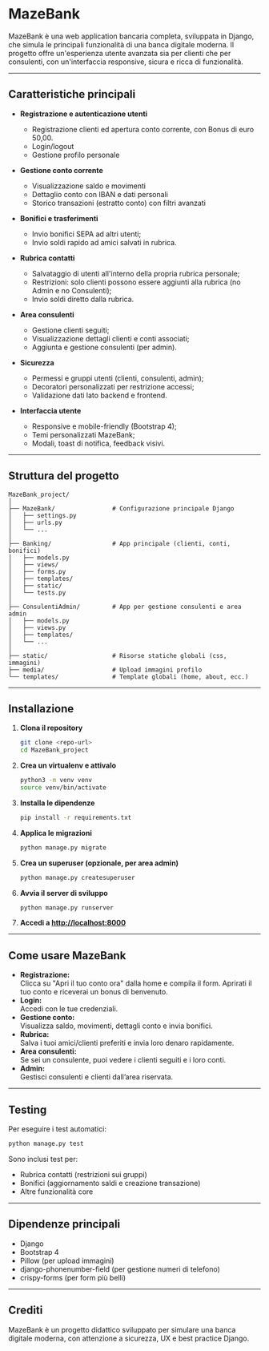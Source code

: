 # MazeBank

MazeBank è una web application bancaria completa, sviluppata in Django, che simula le principali funzionalità di una banca digitale moderna. Il progetto offre un'esperienza utente avanzata sia per clienti che per consulenti, con un'interfaccia responsive, sicura e ricca di funzionalità.

---

## Caratteristiche principali

- **Registrazione e autenticazione utenti**
  - Registrazione clienti ed apertura conto corrente, con Bonus di euro 50,00.
  - Login/logout 
  - Gestione profilo personale

- **Gestione conto corrente**
  - Visualizzazione saldo e movimenti
  - Dettaglio conto con IBAN e dati personali
  - Storico transazioni (estratto conto) con filtri avanzati

- **Bonifici e trasferimenti**
  - Invio bonifici SEPA ad altri utenti;
  - Invio soldi rapido ad amici salvati in rubrica.

- **Rubrica contatti**
  - Salvataggio di utenti all'interno della propria rubrica personale;
  - Restrizioni: solo clienti possono essere aggiunti alla rubrica (no Admin e no Consulenti);
  - Invio soldi diretto dalla rubrica.

- **Area consulenti**
  - Gestione clienti seguiti;
  - Visualizzazione dettagli clienti e conti associati;
  - Aggiunta e gestione consulenti (per admin).

- **Sicurezza**
  - Permessi e gruppi utenti (clienti, consulenti, admin);
  - Decoratori personalizzati per restrizione accessi;
  - Validazione dati lato backend e frontend.

- **Interfaccia utente**
  - Responsive e mobile-friendly (Bootstrap 4);
  - Temi personalizzati MazeBank;
  - Modali, toast di notifica, feedback visivi.

---

## Struttura del progetto

```
MazeBank_project/
│
├── MazeBank/                # Configurazione principale Django
│   ├── settings.py
│   ├── urls.py
│   └── ...
│
├── Banking/                 # App principale (clienti, conti, bonifici)
│   ├── models.py
│   ├── views/
│   ├── forms.py
│   ├── templates/
│   ├── static/
│   └── tests.py
│
├── ConsulentiAdmin/         # App per gestione consulenti e area admin
│   ├── models.py
│   ├── views.py
│   ├── templates/
│   └── ...
│
├── static/                  # Risorse statiche globali (css, immagini)
├── media/                   # Upload immagini profilo
└── templates/               # Template globali (home, about, ecc.)
```

---

## Installazione

1. **Clona il repository**
   ```bash
   git clone <repo-url>
   cd MazeBank_project
   ```

2. **Crea un virtualenv e attivalo**
   ```bash
   python3 -m venv venv
   source venv/bin/activate
   ```

3. **Installa le dipendenze**
   ```bash
   pip install -r requirements.txt
   ```

4. **Applica le migrazioni**
   ```bash
   python manage.py migrate
   ```

5. **Crea un superuser (opzionale, per area admin)**
   ```bash
   python manage.py createsuperuser
   ```

6. **Avvia il server di sviluppo**
   ```bash
   python manage.py runserver
   ```

7. **Accedi a [http://localhost:8000](http://localhost:8000)**

---

## Come usare MazeBank

- **Registrazione:**  
  Clicca su "Apri il tuo conto ora" dalla home e compila il form. Aprirati il tuo conto e riceverai un bonus di benvenuto.
- **Login:**  
  Accedi con le tue credenziali.
- **Gestione conto:**  
  Visualizza saldo, movimenti, dettagli conto e invia bonifici.
- **Rubrica:**  
  Salva i tuoi amici/clienti preferiti e invia loro denaro rapidamente.
- **Area consulenti:**  
  Se sei un consulente, puoi vedere i clienti seguiti e i loro conti.
- **Admin:**  
  Gestisci consulenti e clienti dall’area riservata.

---

## Testing

Per eseguire i test automatici:
```bash
python manage.py test
```
Sono inclusi test per:
- Rubrica contatti (restrizioni sui gruppi)
- Bonifici (aggiornamento saldi e creazione transazione)
- Altre funzionalità core

---

## Dipendenze principali

- Django
- Bootstrap 4
- Pillow (per upload immagini)
- django-phonenumber-field (per gestione numeri di telefono)
- crispy-forms (per form più belli)

---

## Crediti

MazeBank è un progetto didattico sviluppato per simulare una banca digitale moderna, con attenzione a sicurezza, UX e best practice Django.

